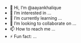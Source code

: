 - 👋 Hi, I’m @aayankhalique
- 👀 I’m interested in ...
- 🌱 I’m currently learning ...
- 💞️ I’m looking to collaborate on ...
- 📫 How to reach me ...
- ⚡ Fun fact: ...

<!---
aayankhalique/aayankhalique is a ✨ special ✨ repository because its `README.md` (this file) appears on your GitHub profile.
You can click the Preview link to take a look at your changes.
--->
